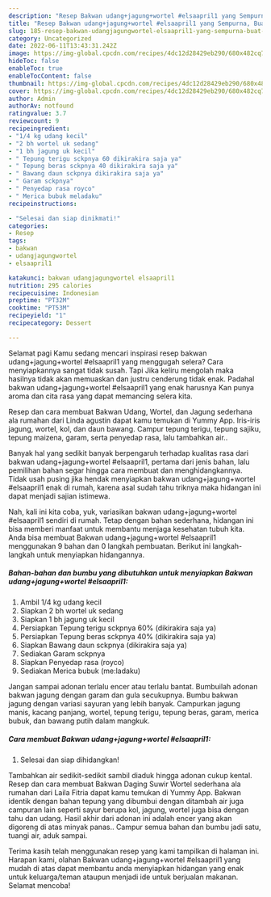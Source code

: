 ```yaml
---
description: "Resep Bakwan udang+jagung+wortel #elsaapril1 yang Sempurna, Buat Buka Puasa}"
title: "Resep Bakwan udang+jagung+wortel #elsaapril1 yang Sempurna, Buat Buka Puasa}"
slug: 185-resep-bakwan-udangjagungwortel-elsaapril1-yang-sempurna-buat-buka-puasa
category: Uncategorized
date: 2022-06-11T13:43:31.242Z
image: https://img-global.cpcdn.com/recipes/4dc12d28429eb290/680x482cq70/bakwan-udangjagungwortel-elsaapril1-foto-resep-utama.jpg
hideToc: false
enableToc: true
enableTocContent: false
thumbnail: https://img-global.cpcdn.com/recipes/4dc12d28429eb290/680x482cq70/bakwan-udangjagungwortel-elsaapril1-foto-resep-utama.jpg
cover: https://img-global.cpcdn.com/recipes/4dc12d28429eb290/680x482cq70/bakwan-udangjagungwortel-elsaapril1-foto-resep-utama.jpg
author: Admin
authorAv: notfound
ratingvalue: 3.7
reviewcount: 9
recipeingredient:
- "1/4 kg udang kecil"
- "2 bh wortel uk sedang"
- "1 bh jagung uk kecil"
- " Tepung terigu sckpnya 60 dikirakira saja ya"
- " Tepung beras sckpnya 40 dikirakira saja ya"
- " Bawang daun sckpnya dikirakira saja ya"
- " Garam sckpnya"
- " Penyedap rasa royco"
- " Merica bubuk meladaku"
recipeinstructions:

- "Selesai dan siap dinikmati!"
categories:
- Resep
tags:
- bakwan
- udangjagungwortel
- elsaapril1

katakunci: bakwan udangjagungwortel elsaapril1 
nutrition: 295 calories
recipecuisine: Indonesian
preptime: "PT32M"
cooktime: "PT53M"
recipeyield: "1"
recipecategory: Dessert

---
```



Selamat pagi Kamu sedang mencari inspirasi resep bakwan udang+jagung+wortel #elsaapril1 yang menggugah selera? Cara menyiapkannya sangat tidak susah. Tapi Jika keliru mengolah maka hasilnya tidak akan memuaskan dan justru cenderung tidak enak. Padahal bakwan udang+jagung+wortel #elsaapril1 yang enak harusnya Kan punya aroma dan cita rasa yang dapat memancing selera kita.


Resep dan cara membuat Bakwan Udang, Wortel, dan Jagung sederhana ala rumahan dari Linda agustin dapat kamu temukan di Yummy App. Iris-iris jagung, wortel, kol, dan daun bawang. Campur tepung terigu, tepung sajiku, tepung maizena, garam, serta penyedap rasa, lalu tambahkan air..

Banyak hal yang sedikit banyak berpengaruh terhadap kualitas rasa dari bakwan udang+jagung+wortel #elsaapril1, pertama dari jenis bahan, lalu pemilihan bahan segar hingga cara membuat dan menghidangkannya. Tidak usah pusing jika hendak menyiapkan bakwan udang+jagung+wortel #elsaapril1 enak di rumah, karena asal sudah tahu triknya maka hidangan ini dapat menjadi sajian istimewa.


Nah, kali ini kita coba, yuk, variasikan bakwan udang+jagung+wortel #elsaapril1 sendiri di rumah. Tetap dengan bahan sederhana, hidangan ini bisa memberi manfaat untuk membantu menjaga kesehatan tubuh kita. Anda bisa membuat Bakwan udang+jagung+wortel #elsaapril1 menggunakan 9 bahan dan 0 langkah pembuatan. Berikut ini langkah-langkah untuk menyiapkan hidangannya.

<!--inarticleads1-->

##### Bahan-bahan dan bumbu yang dibutuhkan untuk menyiapkan Bakwan udang+jagung+wortel #elsaapril1:

1. Ambil 1/4 kg udang kecil
1. Siapkan 2 bh wortel uk sedang
1. Siapkan 1 bh jagung uk kecil
1. Persiapkan  Tepung terigu sckpnya 60% (dikirakira saja ya)
1. Persiapkan  Tepung beras sckpnya 40% (dikirakira saja ya)
1. Siapkan  Bawang daun sckpnya (dikirakira saja ya)
1. Sediakan  Garam sckpnya
1. Siapkan  Penyedap rasa (royco)
1. Sediakan  Merica bubuk (me:ladaku)


Jangan sampai adonan terlalu encer atau terlalu bantat. Bumbuilah adonan bakwan jagung dengan garam dan gula secukupnya. Bumbu bakwan jagung dengan variasi sayuran yang lebih banyak. Campurkan jagung manis, kacang panjang, wortel, tepung terigu, tepung beras, garam, merica bubuk, dan bawang putih dalam mangkuk. 

<!--inarticleads2-->

##### Cara membuat Bakwan udang+jagung+wortel #elsaapril1:


1. Selesai dan siap dihidangkan!

Tambahkan air sedikit-sedikit sambil diaduk hingga adonan cukup kental. Resep dan cara membuat Bakwan Daging Suwir Wortel sederhana ala rumahan dari Laila Fitria dapat kamu temukan di Yummy App. Bakwan identik dengan bahan tepung yang dibumbui dengan ditambah air juga campuran lain seperti sayur berupa kol, jagung, wortel juga bisa dengan tahu dan udang. Hasil akhir dari adonan ini adalah encer yang akan digoreng di atas minyak panas.. Campur semua bahan dan bumbu jadi satu, tuangi air, aduk sampai. 

Terima kasih telah menggunakan resep yang kami tampilkan di halaman ini. Harapan kami, olahan Bakwan udang+jagung+wortel #elsaapril1 yang mudah di atas dapat membantu anda menyiapkan hidangan yang enak untuk keluarga/teman ataupun menjadi ide untuk berjualan makanan. Selamat mencoba!
